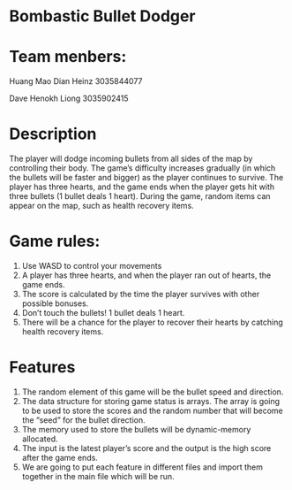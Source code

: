 # Bombastic Bullet Dodger

# Team menbers:
Huang Mao Dian Heinz 3035844077

Dave Henokh Liong 3035902415

# Description
The player will dodge incoming bullets from all sides of the map by controlling their body. The game’s difficulty increases gradually (in which the bullets will be faster and bigger) as the player continues to survive. The player has three hearts, and the game ends when the player gets hit with three bullets (1 bullet deals 1 heart). During the game, random items can appear on the map, such as health recovery items.

# Game rules: 
1. Use WASD to control your movements
2. A player has three hearts, and when the player ran out of hearts, the game ends.
3. The score is calculated by the time the player survives with other possible bonuses.
4. Don’t touch the bullets! 1 bullet deals 1 heart.
5. There will be a chance for the player to recover their hearts by catching health recovery items.


# Features

1. The random element of this game will be the bullet speed and direction.
2. The data structure for storing game status is arrays. The array is going to be used to store the scores and the random number that will become the “seed” for the bullet direction.
3. The memory used to store the bullets will be dynamic-memory allocated.
4. The input is the latest player’s score and the output is the high score after the game ends.
5. We are going to put each feature in different files and import them together in the main file which will be run.
